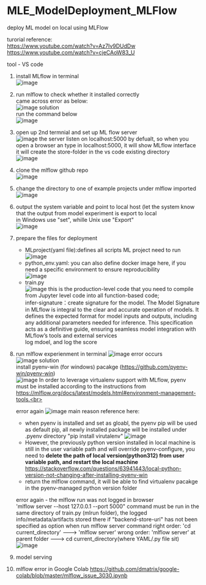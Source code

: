 # MLE_ModelDeployment_MLFlow
deploy ML model on local using MLFlow 

turorial reference:<br>
https://www.youtube.com/watch?v=Az7Iv9DUdDw
https://www.youtube.com/watch?v=cjeCAoW83_U

tool - VS code

1. install MLflow in terminal <br>
![image](https://github.com/ShawnLiu119/MLE_ModelDeployment_MLFlow/assets/43327902/eee55a78-f386-4a72-8d5b-30432cfe1c79)

2. run mlflow to check whether it installed correctly <br>
came across error as below: <br>
![image](https://github.com/ShawnLiu119/MLE_ModelDeployment_MLFlow/assets/43327902/410cffd3-68b7-4cdf-a738-5f777c2a16d8)
solution<br>
run the command below<br>
![image](https://github.com/ShawnLiu119/MLE_ModelDeployment_MLFlow/assets/43327902/9eec7258-6675-4c17-8987-0e077e391385)


3. open up 2nd termnial and set up ML flow server<br>
![image](https://github.com/ShawnLiu119/MLE_ModelDeployment_MLFlow/assets/43327902/e217426f-6d96-4878-b2cc-18e72a7d4dd1)
the server listen on localhost:5000 by defualt, so when you open a browser an type in localhost:5000, it will show MLflow interface
it will create the store-folder in the vs code existing directory<br>
![image](https://github.com/ShawnLiu119/MLE_ModelDeployment_MLFlow/assets/43327902/3ff346a1-408b-4991-8de9-219d5b53130d)


4. clone the mlflow github repo <br>
![image](https://github.com/ShawnLiu119/MLE_ModelDeployment_MLFlow/assets/43327902/0bc0480f-8eef-41c4-a001-03fb07640167)

5. change the directory to one of example projects under mlflow imported
![image](https://github.com/ShawnLiu119/MLE_ModelDeployment_MLFlow/assets/43327902/ee5177f2-9adc-4334-8b26-d2994aef3115)

6. output the system variable and point to local host (let the system know that the output from model experiment is export to local<br>
in Windows use "set", whille Unix use "Export"<br>
![image](https://github.com/ShawnLiu119/MLE_ModelDeployment_MLFlow/assets/43327902/26344549-f551-4fc2-a986-183ad5ffd497)

7. prepare the files for deployment
   - MLproject(yaml file):defines all scripts ML project need to run <br>
     ![image](https://github.com/ShawnLiu119/MLE_ModelDeployment_MLFlow/assets/43327902/ad5041c5-2654-4760-9ef0-77a96389ad6c)
   - python_env.yaml: you can also define docker image here, if you need a specific environment to ensure reproducibility <br>
     ![image](https://github.com/ShawnLiu119/MLE_ModelDeployment_MLFlow/assets/43327902/e62dd61f-65ae-4cff-8d97-e14fb78fb5b7)
   - train.py <br>
     ![image](https://github.com/ShawnLiu119/MLE_ModelDeployment_MLFlow/assets/43327902/dcc2269a-1256-4014-bc66-9afe82b15448)
     this is the production-level code that you need to compile from Jupyter level code into all function-based code; <br>
     infer-signature：create signature for the model. The Model Signature in MLflow is integral to the clear and accurate operation of models. It defines the expected format for model inputs and outputs, including any additional parameters needed for inference. This 
     specification acts as a definitive guide, ensuring seamless model integration with MLflow’s tools and external services <br>
     log mdoel, and log the score

8. run mlflow experienment in terminal
   ![image](https://github.com/ShawnLiu119/MLE_ModelDeployment_MLFlow/assets/43327902/2eba48e1-cc72-4661-ab1c-3a82826e1497)
   error occurs <br>
   ![image](https://github.com/ShawnLiu119/MLE_ModelDeployment_MLFlow/assets/43327902/01c31667-54aa-42a7-954a-78be79ef8c1c)
   solution <br>
   install pyenv-win (for windows) pacakge (https://github.com/pyenv-win/pyenv-win) <br>
   ![image](https://github.com/ShawnLiu119/MLE_ModelDeployment_MLFlow/assets/43327902/bb11e669-9885-4deb-a8b5-18332ce532dc)
   In order to leverage virtualenv support with MLflow, pyenv must be installed according to the instructions from https://mlflow.org/docs/latest/models.html#environment-management-tools.<br>

   error again
   ![image](https://github.com/ShawnLiu119/MLE_ModelDeployment_MLFlow/assets/43327902/18ee6200-9a4a-4320-9426-705d52565dd3)
   main reason reference here:
   - when pyenv is installed and set as gloabl, the pyenv pip will be used as default pip, all newly installed package will be installed under .pyenv directory "pip install virutalenv"
   ![image](https://github.com/ShawnLiu119/MLE_ModelDeployment_MLFlow/assets/43327902/30eccb42-b19f-4efc-b1c8-0206943dd4fc)
   - However, the previously python version installed in local machine is still in the user variable path and will override pyenv-configure, you need to **delete the path of local version(python312) from user variable path, and restart the local machine**
   https://stackoverflow.com/questions/63941443/local-python-version-not-changing-after-installing-pyenv-win
   - return the mlflow command, it will be able to find virtualenv pacakge in the pyenv-managed python version folder
   
   error again - the mlflow run was not logged in browser<br>
   'mlflow server --host 127.0.0.1 --port 5000" command must be run in the same directory of train.py (mlrun folder), the logged info/metadata/artifacts stored there if "backend-store-uri" has not been specified as option when run mlflow server command
   right order: 'cd current_directory' ---> 'mlflow server'
   wrong order: 'mlflow server' at parent folder ---> cd current_directory(where YAML/.py file sit)
   ![image](https://github.com/ShawnLiu119/MLE_ModelDeployment_MLFlow/assets/43327902/70823427-0ca8-4f76-87a5-33d3e3b583d1)


10. model serving



11. mlflow error in Google Colab
https://github.com/dmatrix/google-colab/blob/master/mlflow_issue_3030.ipynb
